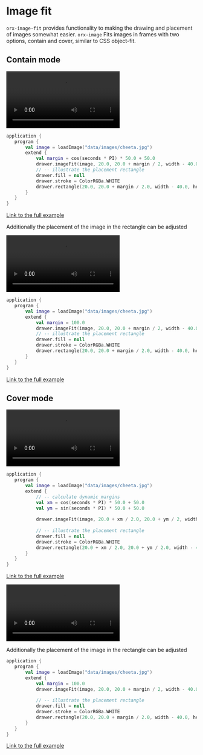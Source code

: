  
 # Image fit 
 
 `orx-image-fit` provides functionality to making the drawing and placement of images somewhat easier. 
`orx-image` Fits images in frames with two options, contain and cover, similar to CSS object-fit. 
 
 ## Contain mode 
 
 <video controls>
    <source src="media/image-fit-001.mp4" type="video/mp4"></source>
</video>
 
 
 ```kotlin
application {
    program {
        val image = loadImage("data/images/cheeta.jpg")
        extend {
            val margin = cos(seconds * PI) * 50.0 + 50.0
            drawer.imageFit(image, 20.0, 20.0 + margin / 2, width - 40.0, height - 40.0 - margin, fitMethod = FitMethod.Contain)
            // -- illustrate the placement rectangle
            drawer.fill = null
            drawer.stroke = ColorRGBa.WHITE
            drawer.rectangle(20.0, 20.0 + margin / 2.0, width - 40.0, height - 40.0 - margin)
        }
    }
}
``` 
 
 [Link to the full example](https://github.com/openrndr/openrndr-examples/blob/master/src/main/kotlin/examples/10_OPENRNDR_Extras/C10_Image_fit000.kt) 
 
 Additionally the placement of the image in the rectangle can be adjusted 
 
 <video controls>
    <source src="media/image-fit-002.mp4" type="video/mp4"></source>
</video>
 
 
 ```kotlin
application {
    program {
        val image = loadImage("data/images/cheeta.jpg")
        extend {
            val margin = 100.0
            drawer.imageFit(image, 20.0, 20.0 + margin / 2, width - 40.0, height - 40.0 - margin, horizontalPosition = cos(seconds) * 1.0, fitMethod = FitMethod.Contain)
            // -- illustrate the placement rectangle
            drawer.fill = null
            drawer.stroke = ColorRGBa.WHITE
            drawer.rectangle(20.0, 20.0 + margin / 2.0, width - 40.0, height - 40.0 - margin)
        }
    }
}
``` 
 
 [Link to the full example](https://github.com/openrndr/openrndr-examples/blob/master/src/main/kotlin/examples/10_OPENRNDR_Extras/C10_Image_fit001.kt) 
 
 ## Cover mode 
 
 <video controls>
    <source src="media/image-fit-101.mp4" type="video/mp4"></source>
</video>
 
 
 ```kotlin
application {
    program {
        val image = loadImage("data/images/cheeta.jpg")
        extend {
            // -- calculate dynamic margins
            val xm = cos(seconds * PI) * 50.0 + 50.0
            val ym = sin(seconds * PI) * 50.0 + 50.0
            
            drawer.imageFit(image, 20.0 + xm / 2.0, 20.0 + ym / 2, width - 40.0 - xm, height - 40.0 - ym)
            
            // -- illustrate the placement rectangle
            drawer.fill = null
            drawer.stroke = ColorRGBa.WHITE
            drawer.rectangle(20.0 + xm / 2.0, 20.0 + ym / 2.0, width - 40.0 - xm, height - 40.0 - ym)
        }
    }
}
``` 
 
 [Link to the full example](https://github.com/openrndr/openrndr-examples/blob/master/src/main/kotlin/examples/10_OPENRNDR_Extras/C10_Image_fit002.kt) 
 
 <video controls>
    <source src="media/image-fit-102.mp4" type="video/mp4"></source>
</video>
 
 
 Additionally the placement of the image in the rectangle can be adjusted 
 
 ```kotlin
application {
    program {
        val image = loadImage("data/images/cheeta.jpg")
        extend {
            val margin = 100.0
            drawer.imageFit(image, 20.0, 20.0 + margin / 2, width - 40.0, height - 40.0 - margin, verticalPosition = cos(seconds) * 1.0)
            
            // -- illustrate the placement rectangle
            drawer.fill = null
            drawer.stroke = ColorRGBa.WHITE
            drawer.rectangle(20.0, 20.0 + margin / 2.0, width - 40.0, height - 40.0 - margin)
        }
    }
}
``` 
 
 [Link to the full example](https://github.com/openrndr/openrndr-examples/blob/master/src/main/kotlin/examples/10_OPENRNDR_Extras/C10_Image_fit003.kt) 
